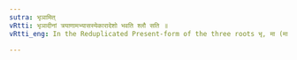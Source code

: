 ```yaml
---
sutra: भृञामित्
vRtti: भृञादीनां त्रयाणामभ्यासस्येकारादेशो भवति श्लौ सति ॥
vRtti_eng: In the Reduplicated Present-form of the three roots भृ, मा (माङ्) and हा (ओहाङ्), इ is substituted for the vowel of the reduplicate.

---
```

